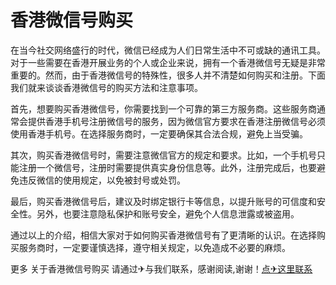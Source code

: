 # 香港微信号购买

在当今社交网络盛行的时代，微信已经成为人们日常生活中不可或缺的通讯工具。对于一些需要在香港开展业务的个人或企业来说，拥有一个香港微信号无疑是非常重要的。然而，由于香港微信号的特殊性，很多人并不清楚如何购买和注册。下面我们就来谈谈香港微信号的购买方法和注意事项。

首先，想要购买香港微信号，你需要找到一个可靠的第三方服务商。这些服务商通常会提供香港手机号注册微信号的服务，因为微信官方要求在香港注册微信号必须使用香港手机号。在选择服务商时，一定要确保其合法合规，避免上当受骗。

其次，购买香港微信号时，需要注意微信官方的规定和要求。比如，一个手机号只能注册一个微信号，注册时需要提供真实身份信息等。此外，注册完成后，也要避免违反微信的使用规定，以免被封号或处罚。

最后，购买香港微信号后，建议及时绑定银行卡等信息，以提升账号的可信度和安全性。另外，也要注意隐私保护和账号安全，避免个人信息泄露或被盗用。

通过以上的介绍，相信大家对于如何购买香港微信号有了更清晰的认识。在选择购买服务商时，一定要谨慎选择，遵守相关规定，以免造成不必要的麻烦。

更多 关于香港微信号购买 请通过✈与我们联系，感谢阅读,谢谢！[点✈这里联系](https://lm.k02.cc)